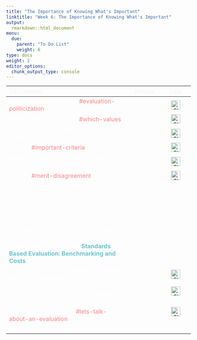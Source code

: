 ```yaml
---
title: "The Importance of Knowing What's Important"
linktitle: "Week 6: The Importance of Knowing What's Important"
output:
  rmarkdown::html_document
menu:
  due:
    parent: "To Do List"
    weight: 6
type: docs
weight: 2
editor_options: 
  chunk_output_type: console
---
```

<script src="/rmarkdown-libs/kePrint/kePrint.js"></script>
<link href="/rmarkdown-libs/lightable/lightable.css" rel="stylesheet" />





<center>
<table class="table" style="width: auto !important; margin-left: auto; margin-right: auto;">
 <thead>
  <tr>
   <th style="text-align:left;color: #f7f7f7 !important;vertical-align: middle !important;"> Description </th>
   <th style="text-align:center;color: #f7f7f7 !important;vertical-align: middle !important;"> Details </th>
   <th style="text-align:center;color: #f7f7f7 !important;vertical-align: middle !important;"> Link </th>
  </tr>
 </thead>
<tbody>
  <tr>
   <td style="text-align:left;width: 25em; color: #ffffff !important;vertical-align: middle !important;vertical-align: middle !important;"> Respond to two posts on <a style="color:#ff8384;">#evaluation-politicization</a> </td>
   <td style="text-align:center;width: 5em; color: #ffffff !important;vertical-align: middle !important;vertical-align: middle !important;"> <a href="/readings/06-readings/#respond-to-posts"><span style="font-size: 25px; color: #89cff0;"><i class="fas fa-info-circle"></i></span></a> </td>
   <td style="text-align:center;width: 5em; color: #ffffff !important;vertical-align: middle !important;vertical-align: middle !important;"> <a href="https://2022edp617.slack.com/archives/C0322TGRW8N" target="_blank"><img src="/logos/slack-ico.png" alt="Slack icon" width="25"></a> </td>
  </tr>
  <tr>
   <td style="text-align:left;width: 25em; color: #ffffff !important;vertical-align: middle !important;vertical-align: middle !important;"> Respond to two posts on <a style="color:#ff8384;">#which-values</a> </td>
   <td style="text-align:center;width: 5em; color: #ffffff !important;vertical-align: middle !important;vertical-align: middle !important;"> <a href="/readings/06-readings/#respond-to-posts"><span style="font-size: 25px; color: #89cff0;"><i class="fas fa-info-circle"></i></span></a> </td>
   <td style="text-align:center;width: 5em; color: #ffffff !important;vertical-align: middle !important;vertical-align: middle !important;"> <a href="https://2022edp617.slack.com/archives/C0326L34HJ9" target="_blank"><img src="/logos/slack-ico.png" alt="Slack icon" width="25"></a> </td>
  </tr>
  <tr>
   <td style="text-align:left;width: 25em; color: #ffffff !important;vertical-align: middle !important;vertical-align: middle !important;"> Read <i>Determining Importance</i> in Davidson (2004) </td>
   <td style="text-align:center;width: 5em; color: #ffffff !important;vertical-align: middle !important;vertical-align: middle !important;"> <a href="/readings/06-readings/#read-the-book"><span style="font-size: 25px; color: #89cff0;"><i class="fas fa-info-circle"></i></span></a> </td>
   <td style="text-align:center;width: 5em; color: #ffffff !important;vertical-align: middle !important;vertical-align: middle !important;"> <a href="https://methods-sagepub-com.wvu.idm.oclc.org/book/evaluation-methodology-basics/n7.xml" target="_blank"><img src="/logos/library-ico.png" alt="Slack icon" width="25"></a> </td>
  </tr>
  <tr>
   <td style="text-align:left;width: 25em; color: #ffffff !important;vertical-align: middle !important;vertical-align: middle !important;"> Post on <a style="color:#ff8384;">#important-criteria</a> </td>
   <td style="text-align:center;width: 5em; color: #ffffff !important;vertical-align: middle !important;vertical-align: middle !important;"> <a href="/readings/06-readings/#read-the-book"><span style="font-size: 25px; color: #89cff0;"><i class="fas fa-info-circle"></i></span></a> </td>
   <td style="text-align:center;width: 5em; color: #ffffff !important;vertical-align: middle !important;vertical-align: middle !important;"> <a href="https://2022edp617.slack.com/archives/C032T8GK5EZ" target="_blank"><img src="/logos/slack-ico.png" alt="Slack icon" width="25"></a> </td>
  </tr>
  <tr>
   <td style="text-align:left;width: 25em; color: #ffffff !important;vertical-align: middle !important;vertical-align: middle !important;"> Read <i>The Merit Determination Step</i> in Davidson (2004) </td>
   <td style="text-align:center;width: 5em; color: #ffffff !important;vertical-align: middle !important;vertical-align: middle !important;"> <a href="/readings/06-readings/#read-the-book"><span style="font-size: 25px; color: #89cff0;"><i class="fas fa-info-circle"></i></span></a> </td>
   <td style="text-align:center;width: 5em; color: #ffffff !important;vertical-align: middle !important;vertical-align: middle !important;"> <a href="https://methods-sagepub-com.wvu.idm.oclc.org/book/evaluation-methodology-basics/n8.xml" target="_blank"><img src="/logos/library-ico.png" alt="Slack icon" width="25"></a> </td>
  </tr>
  <tr>
   <td style="text-align:left;width: 25em; color: #ffffff !important;vertical-align: middle !important;vertical-align: middle !important;"> Post on <a style="color:#ff8384;">#merit-disagreement</a> </td>
   <td style="text-align:center;width: 5em; color: #ffffff !important;vertical-align: middle !important;vertical-align: middle !important;"> <a href="/readings/06-readings/#read-the-book"><span style="font-size: 25px; color: #89cff0;"><i class="fas fa-info-circle"></i></span></a> </td>
   <td style="text-align:center;width: 5em; color: #ffffff !important;vertical-align: middle !important;vertical-align: middle !important;"> <a href="https://2022edp617.slack.com/archives/C032FH7QLRM" target="_blank"><img src="/logos/slack-ico.png" alt="Slack icon" width="25"></a> </td>
  </tr>
  <tr>
   <td style="text-align:left;width: 25em; color: #ffffff !important;vertical-align: middle !important;vertical-align: middle !important;"> Plan on meeting this week via Zoom </td>
   <td style="text-align:center;width: 5em; color: #ffffff !important;vertical-align: middle !important;vertical-align: middle !important;"> <a href="/materials/06-materials/#meeting"><span style="font-size: 25px; color: #89cff0;"><i class="fas fa-info-circle"></i></span></a> </td>
   <td style="text-align:center;width: 5em; color: #ffffff !important;vertical-align: middle !important;vertical-align: middle !important;">  </td>
  </tr>
  <tr>
   <td style="text-align:left;width: 25em; color: #ffffff !important;vertical-align: middle !important;vertical-align: middle !important;"> Get an idea of the <i>Program Evaluation Standards</i> </td>
   <td style="text-align:center;width: 5em; color: #ffffff !important;vertical-align: middle !important;vertical-align: middle !important;"> <a href="/materials/06-materials/#program-evaluation-standards"><span style="font-size: 25px; color: #89cff0;"><i class="fas fa-info-circle"></i></span></a> </td>
   <td style="text-align:center;width: 5em; color: #ffffff !important;vertical-align: middle !important;vertical-align: middle !important;">  </td>
  </tr>
  <tr>
   <td style="text-align:left;width: 25em; color: #ffffff !important;vertical-align: middle !important;vertical-align: middle !important;"> Take a look at some example evaluation reports </td>
   <td style="text-align:center;width: 5em; color: #ffffff !important;vertical-align: middle !important;vertical-align: middle !important;"> <a href="/materials/06-materials/#evaluation-reports"><span style="font-size: 25px; color: #89cff0;"><i class="fas fa-info-circle"></i></span></a> </td>
   <td style="text-align:center;width: 5em; color: #ffffff !important;vertical-align: middle !important;vertical-align: middle !important;">  </td>
  </tr>
  <tr>
   <td style="text-align:left;width: 25em; color: #ffffff !important;vertical-align: middle !important;"> Thoroughly review the concept of logic models </td>
   <td style="text-align:center;width: 5em; color: #ffffff !important;vertical-align: middle !important;"> <a href="/materials/06-materials/#logic-model"><span style="font-size: 25px; color: #89cff0;"><i class="fas fa-info-circle"></i></span></a> </td>
   <td style="text-align:center;width: 5em; color: #ffffff !important;vertical-align: middle !important;">  </td>
  </tr>
  <tr>
   <td style="text-align:left;width: 25em; color: #ffffff !important;vertical-align: middle !important;"> Go through the slideshow <span style="color:#6ac4cd;font-weight:bold">Standards Based Evaluation: Benchmarking and Costs</span> </td>
   <td style="text-align:center;width: 5em; color: #ffffff !important;vertical-align: middle !important;"> <a href="/materials/06-materials/#span-stylecolor6ac4cdfont-weightboldstandards-based-evaluationspan"><span style="font-size: 25px; color: #89cff0;"><i class="fas fa-info-circle"></i></span></a> </td>
   <td style="text-align:center;width: 5em; color: #ffffff !important;vertical-align: middle !important;">  </td>
  </tr>
  <tr>
   <td style="text-align:left;width: 25em; color: #ffffff !important;vertical-align: middle !important;"> Review criteria for the <i>Needs Assessment</i> task due in <i><b>one week</b></i> </td>
   <td style="text-align:center;width: 5em; color: #ffffff !important;vertical-align: middle !important;"> <a href="/deliverables/02-needs-assessment"><span style="font-size: 25px; color: #89cff0;"><i class="fas fa-info-circle"></i></span></a> </td>
   <td style="text-align:center;width: 5em; color: #ffffff !important;vertical-align: middle !important;"> <a href="https://ecampus.wvu.edu" target="_blank"><img src="/logos/wvu-gold-ico.png" alt="Slack icon" width="25"></a> </td>
  </tr>
  <tr>
   <td style="text-align:left;width: 25em; color: #ffffff !important;vertical-align: middle !important;"> Preview the requirements for an <i>Evaluation Proposal</i> due in <i><b>two weeks</b></i> </td>
   <td style="text-align:center;width: 5em; color: #ffffff !important;vertical-align: middle !important;"> <a href="/deliverables/03-evaluation-proposal/"><span style="font-size: 25px; color: #89cff0;"><i class="fas fa-info-circle"></i></span></a> </td>
   <td style="text-align:center;width: 5em; color: #ffffff !important;vertical-align: middle !important;"> <a href="https://ecampus.wvu.edu" target="_blank"><img src="/logos/wvu-gold-ico.png" alt="Slack icon" width="25"></a> </td>
  </tr>
  <tr>
   <td style="text-align:left;width: 25em; color: #ffffff !important;vertical-align: middle !important;"> Ask any questions about possible programs to evaluate at <a style="color:#ff8384;">#lets-talk-about-an-evaluation</a> </td>
   <td style="text-align:center;width: 5em; color: #ffffff !important;vertical-align: middle !important;">  </td>
   <td style="text-align:center;width: 5em; color: #ffffff !important;vertical-align: middle !important;"> <a href="https://2022edp617.slack.com/archives/C02V0FDHACX" target="_blank"><img src="/logos/slack-ico.png" alt="Slack icon" width="25"></a> </td>
  </tr>
  <tr>
   <td style="text-align:left;width: 25em; color: #ffffff !important;vertical-align: middle !important;"> Find more resources on logic models </td>
   <td style="text-align:center;width: 5em; color: #ffffff !important;vertical-align: middle !important;"> <a href="/extras/06-extras/#more-logic-models"><span style="font-size: 25px; color: #89cff0;"><i class="fas fa-info-circle"></i></span></a> </td>
   <td style="text-align:center;width: 5em; color: #ffffff !important;vertical-align: middle !important;">  </td>
  </tr>
</tbody>
</table>
</center>
